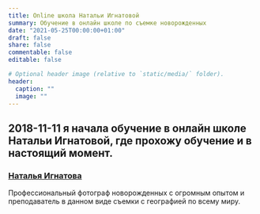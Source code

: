 ```yaml
---
title: Online школа Натальи Игнатовой 
summary: Обучение в онлайн школе по съемке новорожденных
date: "2021-05-25T00:00:00+01:00"
draft: false
share: false
commentable: false
editable: false

# Optional header image (relative to `static/media/` folder).
header:
  caption: ""
  image: ""
---
```

## 2018-11-11 я начала обучение в онлайн школе Натальи Игнатовой, где прохожу обучение и в настоящий момент.
### [Наталья Игнатова](https://www.instagram.com/mynewbornbeauty/)
Профессиональный фотограф новорожденных с огромным опытом и преподаватель в данном виде съемки с географией по всему миру.